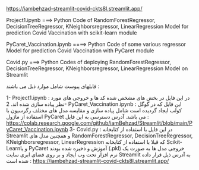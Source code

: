 https://iambehzad-streamlit-covid-ckts8l.streamlit.app/


Project1.ipynb ===> Python Code of RandomForestRegressor, DecisionTreeRegressor, KNeighborsregressor, LinearRegression Model for prediction Covid Vaccination with scikit-learn module

PyCaret_Vaccination.ipynb ====> Python Code of some various regressor Model for prediction Covid Vaccination with PyCaret module

Covid.py ===> Python Codes of deploying RandomForestRegressor, DecisionTreeRegressor, KNeighborsregressor, LinearRegression Model on Streamlit 



فایلهای پیوست  شامل موارد ذیل می باشند :

1-	Project1.ipynb : در این فایل در بخش های مشخص شده کد ها و خروجی های مورد نظر پیاده سازی شده اند.
2-	PyCaret_Vaccination.ipynb : این فایل که در گوگل کولب ایجاد گردیده است شامل پیاده سازی و مقایسه مدل های مختلف رگرسیون با استفاده از ماژول PyCaret می باشد. آدرس دسترسی به این فایل :
https://colab.research.google.com/github/iamBehzad/Streamlit/blob/main/PyCaret_Vaccination.ipynb 
3-	Covid.py : در این فایل با استفاده از کتابخانه Streamlit  و همچنین مدل های RandomForestRegressor, DecisionTreeRegressor, KNeighborsregressor, LinearRegression  که قبلا با استفاده از کتابخانه Scikit-Learnو یا PyCaret آموزش و ذخیره شده بودند (.pkl) خروجی مدل ها به صورت یک نرم افزار تحت وب ایجاد و بر روی فضای ابری سایت Streamlit به آدرس ذیل قرار داده شده است :
 https://iambehzad-streamlit-covid-ckts8l.streamlit.app/

